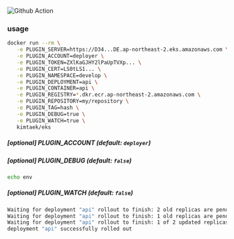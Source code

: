 ![Github Action](https://github.com/kimtaek/eks/workflows/Build/badge.svg)

### usage

```bash
docker run --rm \
   -e PLUGIN_SERVER=https://D34...DE.ap-northeast-2.eks.amazonaws.com \
   -e PLUGIN_ACCOUNT=deployer \
   -e PLUGIN_TOKEN=ZXlKaGJHY2lPaUpTVXp... \
   -e PLUGIN_CERT=LS0tLS1... \
   -e PLUGIN_NAMESPACE=develop \
   -e PLUGIN_DEPLOYMENT=api \
   -e PLUGIN_CONTAINER=api \
   -e PLUGIN_REGISTRY=*.dkr.ecr.ap-northeast-2.amazonaws.com \
   -e PLUGIN_REPOSITORY=my/repository \
   -e PLUGIN_TAG=hash \
   -e PLUGIN_DEBUG=true \
   -e PLUGIN_WATCH=true \
   kimtaek/eks
```

##### [optional] PLUGIN_ACCOUNT (default: `deployer`)
##### [optional] PLUGIN_DEBUG (default: `false`)
```bash
echo env
```

##### [optional] PLUGIN_WATCH (default: `false`)
```bash
Waiting for deployment "api" rollout to finish: 2 old replicas are pending termination...
Waiting for deployment "api" rollout to finish: 1 old replicas are pending termination...
Waiting for deployment "api" rollout to finish: 1 of 2 updated replicas are available...
deployment "api" successfully rolled out
```